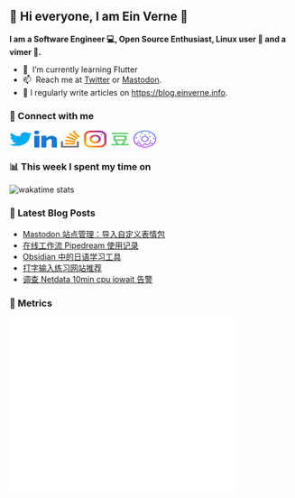 ## 👋 Hi everyone, I am Ein Verne 👋

**I am a Software Engineer 💻, Open Source Enthusiast, Linux user :penguin: and a vimer :man:.**

- 🌱 &nbsp;I’m currently learning Flutter
- 📫 &nbsp;Reach me at [Twitter](https://twitter.com/einverne) or <a rel="me" href="https://m.gtk.pw/@einverne">Mastodon</a>.
- 📝 I regularly write articles on <https://blog.einverne.info>.


### 🔗 Connect with me
<a href="https://twitter.com/einverne" target="_blank"><img align="center" src="images/twitter.svg" alt="twitter einverne" height="30" width="40" /></a>
<a href="https://linkedin.com/in/einverne" target="_blank"><img align="center" src="images/linked-in-alt.svg" alt="linkedin einverne" height="30" width="40" /></a>
<a href="https://stackoverflow.com/users/1820217/einverne" target="_blank"><img align="center" src="images/stack-overflow.svg" alt="stackoverflow einverne" height="30" width="40" /></a>
<a href="https://instagram.com/einverne" target="_blank"><img align="center" src="images/instagram.svg" alt="instagram einverne" height="30" width="40" /></a>
<a href="https://www.douban.com/people/einverne" target="_blank"><img align="center" src="images/douban.svg" alt="douban einverne" height="30" width="40" /></a>
<a href="https://homer.einverne.info" target="_blank"><img align="center" src="images/homer.svg" alt="einverne online services" height="30" width="40" /></a>

### 📊 This week I spent my time on

![wakatime stats](https://github-readme-stats.vercel.app/api/wakatime?username=einverne&api_domain=wakapi.einverne.info&hide_title=true&hide_border=true&langs_count=5&bg_color=00000000&text_color=777&layout=compact)

### 📕 Latest Blog Posts
<!-- BLOG-POST-LIST:START -->
- [Mastodon 站点管理：导入自定义表情包](https://einverne.github.io/post/2022/11/mastodon-custom-emoji.html)
- [在线工作流 Pipedream 使用记录](https://einverne.github.io/post/2022/11/pipedream-usage.html)
- [Obsidian 中的日语学习工具](https://einverne.github.io/post/2022/11/japanese-learning-tools-in-obsidian.html)
- [打字输入练习网站推荐](https://einverne.github.io/post/2022/11/type-practice-website.html)
- [调查 Netdata 10min cpu iowait 告警](https://einverne.github.io/post/2022/10/netdata-cpu-iowait.html)
<!-- BLOG-POST-LIST:END -->

### 👻 Metrics
<img align="left" src="/metrics.base.svg" alt="Metrics" width="400">
